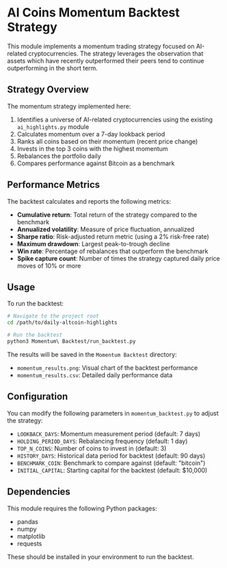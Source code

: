 # AI Coins Momentum Backtest Strategy

This module implements a momentum trading strategy focused on AI-related cryptocurrencies. The strategy leverages the observation that assets which have recently outperformed their peers tend to continue outperforming in the short term.

## Strategy Overview

The momentum strategy implemented here:

1. Identifies a universe of AI-related cryptocurrencies using the existing `ai_highlights.py` module
2. Calculates momentum over a 7-day lookback period
3. Ranks all coins based on their momentum (recent price change)
4. Invests in the top 3 coins with the highest momentum
5. Rebalances the portfolio daily
6. Compares performance against Bitcoin as a benchmark

## Performance Metrics

The backtest calculates and reports the following metrics:

- **Cumulative return**: Total return of the strategy compared to the benchmark
- **Annualized volatility**: Measure of price fluctuation, annualized
- **Sharpe ratio**: Risk-adjusted return metric (using a 2% risk-free rate)
- **Maximum drawdown**: Largest peak-to-trough decline
- **Win rate**: Percentage of rebalances that outperform the benchmark
- **Spike capture count**: Number of times the strategy captured daily price moves of 10% or more

## Usage

To run the backtest:

```bash
# Navigate to the project root
cd /path/to/daily-altcoin-highlights

# Run the backtest
python3 Momentum\ Backtest/run_backtest.py
```

The results will be saved in the `Momentum Backtest` directory:
- `momentum_results.png`: Visual chart of the backtest performance
- `momentum_results.csv`: Detailed daily performance data

## Configuration

You can modify the following parameters in `momentum_backtest.py` to adjust the strategy:

- `LOOKBACK_DAYS`: Momentum measurement period (default: 7 days)
- `HOLDING_PERIOD_DAYS`: Rebalancing frequency (default: 1 day)
- `TOP_N_COINS`: Number of coins to invest in (default: 3)
- `HISTORY_DAYS`: Historical data period for backtest (default: 90 days)
- `BENCHMARK_COIN`: Benchmark to compare against (default: "bitcoin")
- `INITIAL_CAPITAL`: Starting capital for the backtest (default: $10,000)

## Dependencies

This module requires the following Python packages:
- pandas
- numpy
- matplotlib
- requests

These should be installed in your environment to run the backtest. 